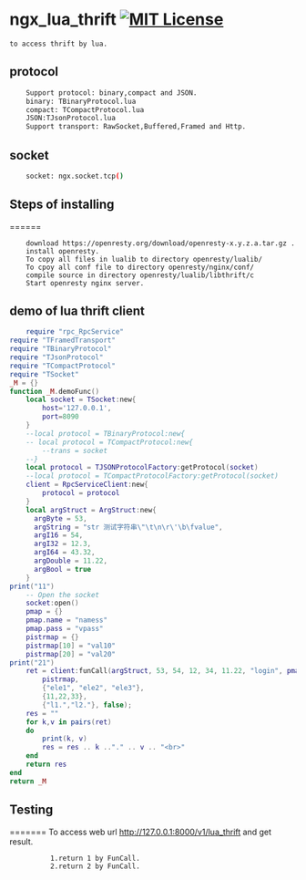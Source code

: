 # ngx_lua_thrift [![MIT License][license-svg]][license-url]
    to access thrift by lua.
## protocol
```bash
    Support protocol: binary,compact and JSON.
    binary: TBinaryProtocol.lua
    compact: TCompactProtocol.lua
    JSON:TJsonProtocol.lua
    Support transport: RawSocket,Buffered,Framed and Http.
```
## socket
```bash
    socket: ngx.socket.tcp()
```
## Steps of installing
======
```
    download https://openresty.org/download/openresty-x.y.z.a.tar.gz .
    install openresty.
    To copy all files in lualib to directory openresty/lualib/
    To cpoy all conf file to directory openresty/nginx/conf/
    compile source in directory openresty/lualib/libthrift/c
    Start openresty nginx server.
```
## demo of lua thrift client
```lua
    require "rpc_RpcService"
require "TFramedTransport"
require "TBinaryProtocol"
require "TJsonProtocol"
require "TCompactProtocol"
require "TSocket"
_M = {}
function _M.demoFunc()
    local socket = TSocket:new{
        host='127.0.0.1',
        port=8090
    }
    --local protocol = TBinaryProtocol:new{
    -- local protocol = TCompactProtocol:new{
        --trans = socket
    --}
    local protocol = TJSONProtocolFactory:getProtocol(socket)
    --local protocol = TCompactProtocolFactory:getProtocol(socket)
    client = RpcServiceClient:new{
        protocol = protocol
    }
    local argStruct = ArgStruct:new{
      argByte = 53,
      argString = "str 测试字符串\"\t\n\r\'\b\fvalue",
      argI16 = 54,
      argI32 = 12.3,
      argI64 = 43.32,
      argDouble = 11.22,
      argBool = true
    }
print("11")
    -- Open the socket  
    socket:open()
    pmap = {}
    pmap.name = "namess"
    pmap.pass = "vpass"
    pistrmap = {}
    pistrmap[10] = "val10"
    pistrmap[20] = "val20"
print("21")
    ret = client:funCall(argStruct, 53, 54, 12, 34, 11.22, "login", pmap,
        pistrmap,
        {"ele1", "ele2", "ele3"},
        {11,22,33},
        {"l1.","l2."}, false);
    res = ""
    for k,v in pairs(ret)
    do
        print(k, v)
        res = res .. k .."." .. v .. "<br>"
    end
    return res
end
return _M
```
## Testing
=======
    To access web url http://127.0.0.1:8000/v1/lua_thrift and get result.
```
          1.return 1 by FunCall.
          2.return 2 by FunCall.
```
[license-url]: https://github.com/deuill/go-php/blob/master/LICENSE
[license-svg]: https://img.shields.io/badge/license-MIT-blue.svg
